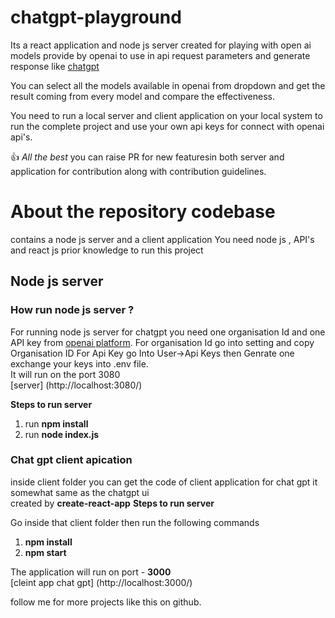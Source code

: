 # chatgpt-playground

Its a react application and node js server created for playing with open ai models provide by openai to use in api request parameters and generate response like [chatgpt](https://chat.openai.com/chat)

You can select all the models available in openai from dropdown and get the result coming from every model and compare the effectiveness.

You need to run a local server and client application on your local system to run the complete project and use your own api keys for connect with openai api's.

:+1: *All the best*
 you can raise PR for new featuresin both server and application for contribution along with contribution guidelines.

# About the repository codebase
contains a node js server and a client application 
You need node js , API's  and react js prior knowledge to run this project

## Node js server

### How run node js server ? 

For running node js server for chatgpt you need one organisation Id and one API key from [openai platform](https://platform.openai.com/). 
For organisation Id go into setting and copy Organisation ID
For Api Key go Into User->Api Keys then Genrate one<br/>
exchange your keys into .env file.<br/>
It will run on the port 3080<br/>
[server] (http://localhost:3080/)<br/>

**Steps to run server**

1. run  **npm install**
2. run **node index.js**

### Chat gpt client apication
inside client folder you can get the code of client application for chat gpt it somewhat same as the chatgpt ui <br/>
created by **create-react-app**
**Steps to run server**

Go inside that client folder then run the following commands <br/>

1. **npm install**
2. **npm start**

The application will run on port - **3000**<br/>
[cleint app chat gpt] (http://localhost:3000/)<br/>

follow me for more projects like this on github.
